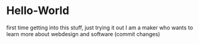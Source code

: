 # Hello-World
first time getting into this stuff, just trying it out
I am a maker who wants to learn more about webdesign and software (commit changes)
